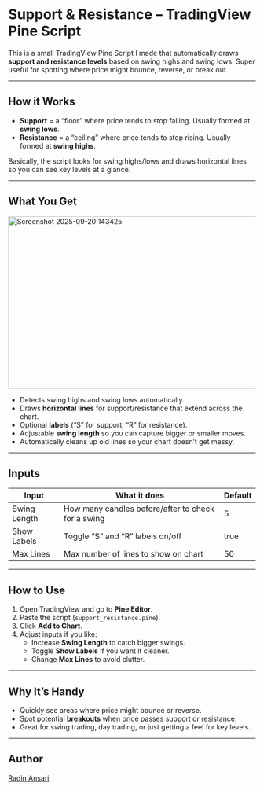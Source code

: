 #  Support & Resistance – TradingView Pine Script

This is a small TradingView Pine Script I made that automatically draws **support and resistance levels** based on swing highs and swing lows. Super useful for spotting where price might bounce, reverse, or break out.

---

## How it Works

- **Support** = a “floor” where price tends to stop falling. Usually formed at **swing lows**.  
- **Resistance** = a “ceiling” where price tends to stop rising. Usually formed at **swing highs**.  

Basically, the script looks for swing highs/lows and draws horizontal lines so you can see key levels at a glance.

---

## What You Get

<img width="735" height="351" alt="Screenshot 2025-09-20 143425" src="https://github.com/user-attachments/assets/52d39aab-a47b-4d54-9a71-79de5145b24f" />


- Detects swing highs and swing lows automatically.  
- Draws **horizontal lines** for support/resistance that extend across the chart.  
- Optional **labels** (“S” for support, “R” for resistance).  
- Adjustable **swing length** so you can capture bigger or smaller moves.  
- Automatically cleans up old lines so your chart doesn’t get messy.

---

## Inputs

| Input | What it does | Default |
|-------|-------------|---------|
| Swing Length | How many candles before/after to check for a swing | 5 |
| Show Labels | Toggle “S” and “R” labels on/off | true |
| Max Lines | Max number of lines to show on chart | 50 |

---

## How to Use

1. Open TradingView and go to **Pine Editor**.  
2. Paste the script (`support_resistance.pine`).  
3. Click **Add to Chart**.  
4. Adjust inputs if you like:
   - Increase **Swing Length** to catch bigger swings.  
   - Toggle **Show Labels** if you want it cleaner.  
   - Change **Max Lines** to avoid clutter.  

---

## Why It’s Handy

- Quickly see areas where price might bounce or reverse.  
- Spot potential **breakouts** when price passes support or resistance.  
- Great for swing trading, day trading, or just getting a feel for key levels.  

---

## Author

[Radin Ansari](https://github.com/RADINANSARI) 
